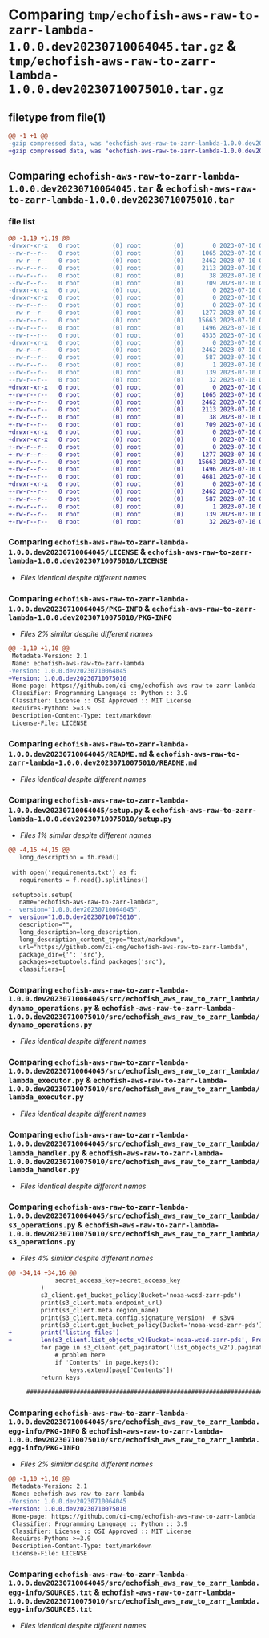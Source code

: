# Comparing `tmp/echofish-aws-raw-to-zarr-lambda-1.0.0.dev20230710064045.tar.gz` & `tmp/echofish-aws-raw-to-zarr-lambda-1.0.0.dev20230710075010.tar.gz`

## filetype from file(1)

```diff
@@ -1 +1 @@
-gzip compressed data, was "echofish-aws-raw-to-zarr-lambda-1.0.0.dev20230710064045.tar", last modified: Mon Jul 10 06:41:44 2023, max compression
+gzip compressed data, was "echofish-aws-raw-to-zarr-lambda-1.0.0.dev20230710075010.tar", last modified: Mon Jul 10 07:51:10 2023, max compression
```

## Comparing `echofish-aws-raw-to-zarr-lambda-1.0.0.dev20230710064045.tar` & `echofish-aws-raw-to-zarr-lambda-1.0.0.dev20230710075010.tar`

### file list

```diff
@@ -1,19 +1,19 @@
-drwxr-xr-x   0 root         (0) root         (0)        0 2023-07-10 06:41:43.997756 echofish-aws-raw-to-zarr-lambda-1.0.0.dev20230710064045/
--rw-r--r--   0 root         (0) root         (0)     1065 2023-07-10 06:40:41.000000 echofish-aws-raw-to-zarr-lambda-1.0.0.dev20230710064045/LICENSE
--rw-r--r--   0 root         (0) root         (0)     2462 2023-07-10 06:41:43.997756 echofish-aws-raw-to-zarr-lambda-1.0.0.dev20230710064045/PKG-INFO
--rw-r--r--   0 root         (0) root         (0)     2113 2023-07-10 06:40:41.000000 echofish-aws-raw-to-zarr-lambda-1.0.0.dev20230710064045/README.md
--rw-r--r--   0 root         (0) root         (0)       38 2023-07-10 06:41:43.997756 echofish-aws-raw-to-zarr-lambda-1.0.0.dev20230710064045/setup.cfg
--rw-r--r--   0 root         (0) root         (0)      709 2023-07-10 06:41:39.000000 echofish-aws-raw-to-zarr-lambda-1.0.0.dev20230710064045/setup.py
-drwxr-xr-x   0 root         (0) root         (0)        0 2023-07-10 06:41:43.997756 echofish-aws-raw-to-zarr-lambda-1.0.0.dev20230710064045/src/
-drwxr-xr-x   0 root         (0) root         (0)        0 2023-07-10 06:41:43.997756 echofish-aws-raw-to-zarr-lambda-1.0.0.dev20230710064045/src/echofish_aws_raw_to_zarr_lambda/
--rw-r--r--   0 root         (0) root         (0)        0 2023-07-10 06:40:41.000000 echofish-aws-raw-to-zarr-lambda-1.0.0.dev20230710064045/src/echofish_aws_raw_to_zarr_lambda/__init__.py
--rw-r--r--   0 root         (0) root         (0)     1277 2023-07-10 06:40:41.000000 echofish-aws-raw-to-zarr-lambda-1.0.0.dev20230710064045/src/echofish_aws_raw_to_zarr_lambda/dynamo_operations.py
--rw-r--r--   0 root         (0) root         (0)    15663 2023-07-10 06:40:41.000000 echofish-aws-raw-to-zarr-lambda-1.0.0.dev20230710064045/src/echofish_aws_raw_to_zarr_lambda/lambda_executor.py
--rw-r--r--   0 root         (0) root         (0)     1496 2023-07-10 06:40:41.000000 echofish-aws-raw-to-zarr-lambda-1.0.0.dev20230710064045/src/echofish_aws_raw_to_zarr_lambda/lambda_handler.py
--rw-r--r--   0 root         (0) root         (0)     4535 2023-07-10 06:40:41.000000 echofish-aws-raw-to-zarr-lambda-1.0.0.dev20230710064045/src/echofish_aws_raw_to_zarr_lambda/s3_operations.py
-drwxr-xr-x   0 root         (0) root         (0)        0 2023-07-10 06:41:43.997756 echofish-aws-raw-to-zarr-lambda-1.0.0.dev20230710064045/src/echofish_aws_raw_to_zarr_lambda.egg-info/
--rw-r--r--   0 root         (0) root         (0)     2462 2023-07-10 06:41:43.000000 echofish-aws-raw-to-zarr-lambda-1.0.0.dev20230710064045/src/echofish_aws_raw_to_zarr_lambda.egg-info/PKG-INFO
--rw-r--r--   0 root         (0) root         (0)      587 2023-07-10 06:41:43.000000 echofish-aws-raw-to-zarr-lambda-1.0.0.dev20230710064045/src/echofish_aws_raw_to_zarr_lambda.egg-info/SOURCES.txt
--rw-r--r--   0 root         (0) root         (0)        1 2023-07-10 06:41:43.000000 echofish-aws-raw-to-zarr-lambda-1.0.0.dev20230710064045/src/echofish_aws_raw_to_zarr_lambda.egg-info/dependency_links.txt
--rw-r--r--   0 root         (0) root         (0)      139 2023-07-10 06:41:43.000000 echofish-aws-raw-to-zarr-lambda-1.0.0.dev20230710064045/src/echofish_aws_raw_to_zarr_lambda.egg-info/requires.txt
--rw-r--r--   0 root         (0) root         (0)       32 2023-07-10 06:41:43.000000 echofish-aws-raw-to-zarr-lambda-1.0.0.dev20230710064045/src/echofish_aws_raw_to_zarr_lambda.egg-info/top_level.txt
+drwxr-xr-x   0 root         (0) root         (0)        0 2023-07-10 07:51:10.074775 echofish-aws-raw-to-zarr-lambda-1.0.0.dev20230710075010/
+-rw-r--r--   0 root         (0) root         (0)     1065 2023-07-10 07:50:06.000000 echofish-aws-raw-to-zarr-lambda-1.0.0.dev20230710075010/LICENSE
+-rw-r--r--   0 root         (0) root         (0)     2462 2023-07-10 07:51:10.074775 echofish-aws-raw-to-zarr-lambda-1.0.0.dev20230710075010/PKG-INFO
+-rw-r--r--   0 root         (0) root         (0)     2113 2023-07-10 07:50:06.000000 echofish-aws-raw-to-zarr-lambda-1.0.0.dev20230710075010/README.md
+-rw-r--r--   0 root         (0) root         (0)       38 2023-07-10 07:51:10.074775 echofish-aws-raw-to-zarr-lambda-1.0.0.dev20230710075010/setup.cfg
+-rw-r--r--   0 root         (0) root         (0)      709 2023-07-10 07:51:05.000000 echofish-aws-raw-to-zarr-lambda-1.0.0.dev20230710075010/setup.py
+drwxr-xr-x   0 root         (0) root         (0)        0 2023-07-10 07:51:10.074775 echofish-aws-raw-to-zarr-lambda-1.0.0.dev20230710075010/src/
+drwxr-xr-x   0 root         (0) root         (0)        0 2023-07-10 07:51:10.074775 echofish-aws-raw-to-zarr-lambda-1.0.0.dev20230710075010/src/echofish_aws_raw_to_zarr_lambda/
+-rw-r--r--   0 root         (0) root         (0)        0 2023-07-10 07:50:06.000000 echofish-aws-raw-to-zarr-lambda-1.0.0.dev20230710075010/src/echofish_aws_raw_to_zarr_lambda/__init__.py
+-rw-r--r--   0 root         (0) root         (0)     1277 2023-07-10 07:50:06.000000 echofish-aws-raw-to-zarr-lambda-1.0.0.dev20230710075010/src/echofish_aws_raw_to_zarr_lambda/dynamo_operations.py
+-rw-r--r--   0 root         (0) root         (0)    15663 2023-07-10 07:50:06.000000 echofish-aws-raw-to-zarr-lambda-1.0.0.dev20230710075010/src/echofish_aws_raw_to_zarr_lambda/lambda_executor.py
+-rw-r--r--   0 root         (0) root         (0)     1496 2023-07-10 07:50:06.000000 echofish-aws-raw-to-zarr-lambda-1.0.0.dev20230710075010/src/echofish_aws_raw_to_zarr_lambda/lambda_handler.py
+-rw-r--r--   0 root         (0) root         (0)     4681 2023-07-10 07:50:06.000000 echofish-aws-raw-to-zarr-lambda-1.0.0.dev20230710075010/src/echofish_aws_raw_to_zarr_lambda/s3_operations.py
+drwxr-xr-x   0 root         (0) root         (0)        0 2023-07-10 07:51:10.074775 echofish-aws-raw-to-zarr-lambda-1.0.0.dev20230710075010/src/echofish_aws_raw_to_zarr_lambda.egg-info/
+-rw-r--r--   0 root         (0) root         (0)     2462 2023-07-10 07:51:09.000000 echofish-aws-raw-to-zarr-lambda-1.0.0.dev20230710075010/src/echofish_aws_raw_to_zarr_lambda.egg-info/PKG-INFO
+-rw-r--r--   0 root         (0) root         (0)      587 2023-07-10 07:51:10.000000 echofish-aws-raw-to-zarr-lambda-1.0.0.dev20230710075010/src/echofish_aws_raw_to_zarr_lambda.egg-info/SOURCES.txt
+-rw-r--r--   0 root         (0) root         (0)        1 2023-07-10 07:51:09.000000 echofish-aws-raw-to-zarr-lambda-1.0.0.dev20230710075010/src/echofish_aws_raw_to_zarr_lambda.egg-info/dependency_links.txt
+-rw-r--r--   0 root         (0) root         (0)      139 2023-07-10 07:51:09.000000 echofish-aws-raw-to-zarr-lambda-1.0.0.dev20230710075010/src/echofish_aws_raw_to_zarr_lambda.egg-info/requires.txt
+-rw-r--r--   0 root         (0) root         (0)       32 2023-07-10 07:51:09.000000 echofish-aws-raw-to-zarr-lambda-1.0.0.dev20230710075010/src/echofish_aws_raw_to_zarr_lambda.egg-info/top_level.txt
```

### Comparing `echofish-aws-raw-to-zarr-lambda-1.0.0.dev20230710064045/LICENSE` & `echofish-aws-raw-to-zarr-lambda-1.0.0.dev20230710075010/LICENSE`

 * *Files identical despite different names*

### Comparing `echofish-aws-raw-to-zarr-lambda-1.0.0.dev20230710064045/PKG-INFO` & `echofish-aws-raw-to-zarr-lambda-1.0.0.dev20230710075010/PKG-INFO`

 * *Files 2% similar despite different names*

```diff
@@ -1,10 +1,10 @@
 Metadata-Version: 2.1
 Name: echofish-aws-raw-to-zarr-lambda
-Version: 1.0.0.dev20230710064045
+Version: 1.0.0.dev20230710075010
 Home-page: https://github.com/ci-cmg/echofish-aws-raw-to-zarr-lambda
 Classifier: Programming Language :: Python :: 3.9
 Classifier: License :: OSI Approved :: MIT License
 Requires-Python: >=3.9
 Description-Content-Type: text/markdown
 License-File: LICENSE
```

### Comparing `echofish-aws-raw-to-zarr-lambda-1.0.0.dev20230710064045/README.md` & `echofish-aws-raw-to-zarr-lambda-1.0.0.dev20230710075010/README.md`

 * *Files identical despite different names*

### Comparing `echofish-aws-raw-to-zarr-lambda-1.0.0.dev20230710064045/setup.py` & `echofish-aws-raw-to-zarr-lambda-1.0.0.dev20230710075010/setup.py`

 * *Files 1% similar despite different names*

```diff
@@ -4,15 +4,15 @@
   long_description = fh.read()
 
 with open('requirements.txt') as f:
   requirements = f.read().splitlines()
 
 setuptools.setup(
   name="echofish-aws-raw-to-zarr-lambda",
-  version="1.0.0.dev20230710064045",
+  version="1.0.0.dev20230710075010",
   description="",
   long_description=long_description,
   long_description_content_type="text/markdown",
   url="https://github.com/ci-cmg/echofish-aws-raw-to-zarr-lambda",
   package_dir={'': 'src'},
   packages=setuptools.find_packages('src'),
   classifiers=[
```

### Comparing `echofish-aws-raw-to-zarr-lambda-1.0.0.dev20230710064045/src/echofish_aws_raw_to_zarr_lambda/dynamo_operations.py` & `echofish-aws-raw-to-zarr-lambda-1.0.0.dev20230710075010/src/echofish_aws_raw_to_zarr_lambda/dynamo_operations.py`

 * *Files identical despite different names*

### Comparing `echofish-aws-raw-to-zarr-lambda-1.0.0.dev20230710064045/src/echofish_aws_raw_to_zarr_lambda/lambda_executor.py` & `echofish-aws-raw-to-zarr-lambda-1.0.0.dev20230710075010/src/echofish_aws_raw_to_zarr_lambda/lambda_executor.py`

 * *Files identical despite different names*

### Comparing `echofish-aws-raw-to-zarr-lambda-1.0.0.dev20230710064045/src/echofish_aws_raw_to_zarr_lambda/lambda_handler.py` & `echofish-aws-raw-to-zarr-lambda-1.0.0.dev20230710075010/src/echofish_aws_raw_to_zarr_lambda/lambda_handler.py`

 * *Files identical despite different names*

### Comparing `echofish-aws-raw-to-zarr-lambda-1.0.0.dev20230710064045/src/echofish_aws_raw_to_zarr_lambda/s3_operations.py` & `echofish-aws-raw-to-zarr-lambda-1.0.0.dev20230710075010/src/echofish_aws_raw_to_zarr_lambda/s3_operations.py`

 * *Files 4% similar despite different names*

```diff
@@ -34,14 +34,16 @@
             secret_access_key=secret_access_key
         )
         s3_client.get_bucket_policy(Bucket='noaa-wcsd-zarr-pds')
         print(s3_client.meta.endpoint_url)
         print(s3_client.meta.region_name)
         print(s3_client.meta.config.signature_version)  # s3v4
         print(s3_client.get_bucket_policy(Bucket='noaa-wcsd-zarr-pds'))
+        print('listing files')
+        len(s3_client.list_objects_v2(Bucket='noaa-wcsd-zarr-pds', Prefix='level_2/Henry_B._Bigelow')['Contents'])
         for page in s3_client.get_paginator('list_objects_v2').paginate(Bucket=bucket_name, Prefix=prefix):
             # problem here
             if 'Contents' in page.keys():
                 keys.extend(page['Contents'])
         return keys
 
     #####################################################################
```

### Comparing `echofish-aws-raw-to-zarr-lambda-1.0.0.dev20230710064045/src/echofish_aws_raw_to_zarr_lambda.egg-info/PKG-INFO` & `echofish-aws-raw-to-zarr-lambda-1.0.0.dev20230710075010/src/echofish_aws_raw_to_zarr_lambda.egg-info/PKG-INFO`

 * *Files 2% similar despite different names*

```diff
@@ -1,10 +1,10 @@
 Metadata-Version: 2.1
 Name: echofish-aws-raw-to-zarr-lambda
-Version: 1.0.0.dev20230710064045
+Version: 1.0.0.dev20230710075010
 Home-page: https://github.com/ci-cmg/echofish-aws-raw-to-zarr-lambda
 Classifier: Programming Language :: Python :: 3.9
 Classifier: License :: OSI Approved :: MIT License
 Requires-Python: >=3.9
 Description-Content-Type: text/markdown
 License-File: LICENSE
```

### Comparing `echofish-aws-raw-to-zarr-lambda-1.0.0.dev20230710064045/src/echofish_aws_raw_to_zarr_lambda.egg-info/SOURCES.txt` & `echofish-aws-raw-to-zarr-lambda-1.0.0.dev20230710075010/src/echofish_aws_raw_to_zarr_lambda.egg-info/SOURCES.txt`

 * *Files identical despite different names*

